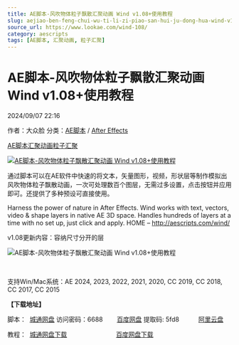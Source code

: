 ```yaml
---
title: AE脚本-风吹物体粒子飘散汇聚动画 Wind v1.08+使用教程
slug: aejiao-ben-feng-chui-wu-ti-li-zi-piao-san-hui-ju-dong-hua-wind-v1-08-shi-yong-jiao-cheng
source_url: https://www.lookae.com/wind-108/
category: aescripts
tags: [AE脚本, 汇聚动画, 粒子汇聚]
---
```

# AE脚本-风吹物体粒子飘散汇聚动画 Wind v1.08+使用教程

2024/09/07 22:16

作者：大众脸
分类：[AE脚本](https://www.lookae.com/after-effects/aescripts/) / [After Effects](https://www.lookae.com/after-effects/)

[AE脚本](https://www.lookae.com/tag/ae%e8%84%9a%e6%9c%ac/)[汇聚动画](https://www.lookae.com/tag/%e6%b1%87%e8%81%9a%e5%8a%a8%e7%94%bb/)[粒子汇聚](https://www.lookae.com/tag/%e7%b2%92%e5%ad%90%e6%b1%87%e8%81%9a/)

[![AE脚本-风吹物体粒子飘散汇聚动画 Wind v1.08+使用教程](https://www.lookae.com/wp-content/uploads/2017/05/AEscript-Wind.jpg "AE脚本-风吹物体粒子飘散汇聚动画 Wind v1.08+使用教程-LookAE.com")](https://www.lookae.com/wp-content/uploads/2017/05/AEscript-Wind.jpg)

通过脚本可以在AE软件中快速的将文本，矢量图形，视频，形状层等制作模拟出风吹物体粒子飘散动画，一次可处理数百个图层，无需过多设置，点击按钮并应用即可。还提供了多种预设可直接使用。

Harness the power of nature in After Effects. Wind works with text, vectors, video & shape layers in native AE 3D space. Handles hundreds of layers at a time with no set up, just click and apply. HOME – http://aescripts.com/wind/

v1.08更新内容：容纳尺寸分开的层

![AE脚本-风吹物体粒子飘散汇聚动画 Wind v1.08+使用教程](https://aescripts.com/media/catalog/product/c/h/chinese_symbol_peices_out_web_3_1_1_1.gif "AE脚本-风吹物体粒子飘散汇聚动画 Wind v1.08+使用教程-LookAE.com")

﻿

支持Win/Mac系统：AE 2024, 2023, 2022, 2021, 2020, CC 2019, CC 2018, CC 2017, CC 2015

**【下载地址】**

脚本：  [城通网盘](https://url70.ctfile.com/f/2827370-1353888230-1e8d1c?p=4431) 访问密码：6688        [百度网盘](https://pan.baidu.com/s/1i7S27d24AIKa8OEcA6_-3Q?pwd=5fd8) 提取码: 5fd8           [阿里云盘](https://www.alipan.com/s/53K5pzrempE)

教程：  [城通网盘下载](https://u062.com/file/680462-413453057)                            [百度网盘下载](https://pan.baidu.com/s/1aZsSfQFYHf3tWvk4OU0qdg)
